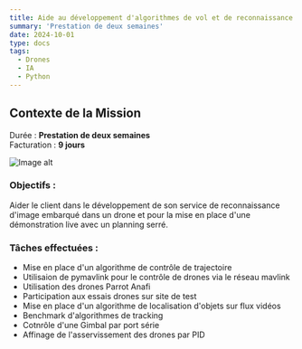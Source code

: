 ```yaml
---
title: Aide au développement d'algorithmes de vol et de reconnaissance d'images pour Neode Systems
summary: 'Prestation de deux semaines'
date: 2024-10-01
type: docs
tags:
  - Drones
  - IA
  - Python
---
```


## Contexte de la Mission
Durée : **Prestation de deux semaines**  
Facturation : **9 jours**

![Image alt](neodesystems_logo.jpeg)

### Objectifs :


Aider le client dans le développement de son service de reconnaissance d'image embarqué dans un drone et pour la mise en place d'une démonstration live avec un planning serré.


### Tâches effectuées :

- Mise en place d'un algorithme de contrôle de trajectoire
- Utilisaion de pymavlink pour le contrôle de drones via le réseau mavlink
- Utilisation des drones Parrot Anafi
- Participation aux essais drones sur site de test
- Mise en place d'un algorithme de localisation d'objets sur flux vidéos
- Benchmark d'algorithmes de tracking
- Cotnrôle d'une Gimbal par port série
- Affinage de l'asservissement des drones par PID

